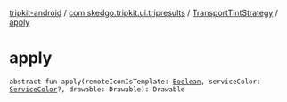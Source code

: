 [tripkit-android](../../index.md) / [com.skedgo.tripkit.ui.tripresults](../index.md) / [TransportTintStrategy](index.md) / [apply](./apply.md)

# apply

`abstract fun apply(remoteIconIsTemplate: `[`Boolean`](https://kotlinlang.org/api/latest/jvm/stdlib/kotlin/-boolean/index.html)`, serviceColor: `[`ServiceColor`](../../com.skedgo.tripkit.routing/-service-color/index.md)`?, drawable: Drawable): Drawable`